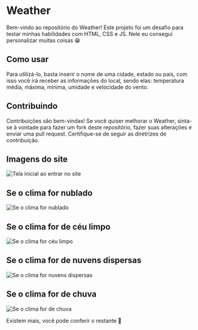# Weather

Bem-vindo ao repositório do Weather! Este projeto foi um desafio para testar minhas habilidades com HTML, CSS e JS. Nele eu consegui personalizar muitas coisas 😁

## Como usar

Para utilizá-lo, basta inserir o nome de uma cidade, estado ou país, com isso você irá receber as informações do local, sendo elas: temperatura média, máxima, mínima, umidade e velocidade do vento.

## Contribuindo

Contribuições são bem-vindas! Se você quiser melhorar o Weather, sinta-se à vontade para fazer um fork deste repositório, fazer suas alterações e enviar uma pull request. Certifique-se de seguir as diretrizes de contribuição.

## Imagens do site

![Tela inicial ao entrar no site](https://github.com/gabrielSallesSi/Weather/assets/88345384/f9a236d4-1339-4017-a9ae-4d89cecfdc77)

## Se o clima for nublado
![Se o clima for nublado](https://github.com/gabrielSallesSi/Weather/assets/88345384/2619b898-41f7-4469-9812-33ffe2742187)

## Se o clima for de céu limpo
![Se o clima for céu limpo](https://github.com/gabrielSallesSi/Weather/assets/88345384/1ff3c7fe-1c10-4611-aff1-8fcf1c9f664d)

## Se o clima for de nuvens dispersas
![Se o clima for nuvens dispersas](https://github.com/gabrielSallesSi/Weather/assets/88345384/52554b88-2a9d-4a3f-a222-59e2a4ab52ef)

## Se o clima for de chuva
![Se o clima for de chuva](https://github.com/gabrielSallesSi/Weather/assets/88345384/8dc3a1c8-b77c-4d5e-87d0-892560b15ed8)


Existem mais, você pode conferir o restante 🤗



